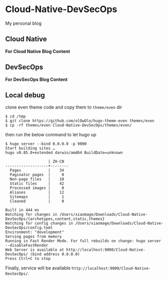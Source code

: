 # Cloud-Native-DevSecOps
My personal blog

## Cloud Native

**For Cloud Native Blog Content**

## DevSecOps

**For DevSecOps Blog Content**

## Local debug

clone even theme code and copy them to `theme/even` dir
```
$ cd /tmp
$ git clone https://github.com/olOwOlo/hugo-theme-even themes/even
$ cp -rf themes/even Cloud-Native-DevSecOps/themes/even/
```

then run the below command to let hugo up
```
$ hugo server --bind 0.0.0.0 -p 9000
Start building sites …
hugo v0.85.0+extended darwin/amd64 BuildDate=unknown

                   | ZH-CN
-------------------+--------
  Pages            |    34
  Paginator pages  |     0
  Non-page files   |    10
  Static files     |    42
  Processed images |     0
  Aliases          |    12
  Sitemaps         |     1
  Cleaned          |     0

Built in 444 ms
Watching for changes in /Users/xiaomage/Downloads/Cloud-Native-DevSecOps/{archetypes,content,static,themes}
Watching for config changes in /Users/xiaomage/Downloads/Cloud-Native-DevSecOps/config.toml
Environment: "development"
Serving pages from memory
Running in Fast Render Mode. For full rebuilds on change: hugo server --disableFastRender
Web Server is available at http://localhost:9000/Cloud-Native-DevSecOps/ (bind address 0.0.0.0)
Press Ctrl+C to stop
```

Finally, service will be available `http://localhost:9000/Cloud-Native-DevSecOps/`.
